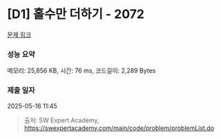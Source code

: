 # [D1] 홀수만 더하기 - 2072 

[문제 링크](https://swexpertacademy.com/main/code/problem/problemDetail.do?contestProbId=AV5QSEhaA5sDFAUq) 

### 성능 요약

메모리: 25,856 KB, 시간: 76 ms, 코드길이: 2,289 Bytes

### 제출 일자

2025-05-16 11:45



> 출처: SW Expert Academy, https://swexpertacademy.com/main/code/problem/problemList.do